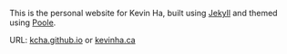 This is the personal website for Kevin Ha, built using
[Jekyll](http://jekyllrb.com) and themed using 
[Poole](http://getpoole.com/).

URL: [kcha.github.io](kcha.github.io) or [kevinha.ca](kevinha.ca)
